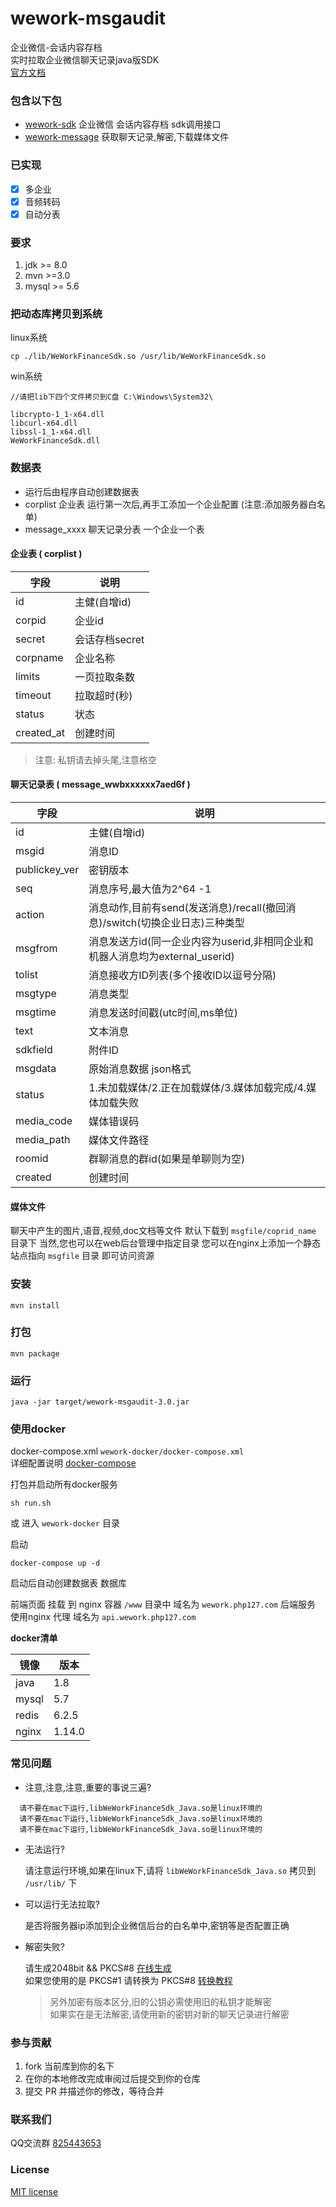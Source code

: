 # wework-msgaudit

企业微信-会话内容存档       
实时拉取企业微信聊天记录java版SDK    
[官方文档](https://open.work.weixin.qq.com/api/doc/90000/90135/91774)



### 包含以下包

- [wework-sdk](https://github.com/aa24615/wework-sdk) 企业微信 会话内容存档 sdk调用接口
- [wework-message](https://github.com/aa24615/wework-message) 获取聊天记录,解密,下载媒体文件

### 已实现

- [x] 多企业
- [x] 音频转码
- [x] 自动分表

### 要求

1. jdk >= 8.0
2. mvn >=3.0
3. mysql >= 5.6

### 把动态库拷贝到系统

linux系统
```shell
cp ./lib/WeWorkFinanceSdk.so /usr/lib/WeWorkFinanceSdk.so
```

win系统

```shell
//请把lib下四个文件拷贝到C盘 C:\Windows\System32\

libcrypto-1_1-x64.dll
libcurl-x64.dll
libssl-1_1-x64.dll
WeWorkFinanceSdk.dll
```


### 数据表

- 运行后由程序自动创建数据表
- corplist 企业表 运行第一次后,再手工添加一个企业配置 (注意:添加服务器白名单)  
- message_xxxx 聊天记录分表 一个企业一个表

#### 企业表 ( corplist )

|字段|说明|
|---|---|
|id|主健(自增id)|
|corpid|企业id|
|secret|会话存档secret|
|corpname|企业名称|
|limits|一页拉取条数|
|timeout|拉取超时(秒)|
|status|状态|
|created_at|创建时间|

> 注意: 私钥请去掉头尾,注意格空

#### 聊天记录表 ( message_wwbxxxxxx7aed6f )

|字段|说明|
|---|---|
|id|主健(自增id)|
|msgid | 消息ID|
|publickey_ver | 密钥版本|
|seq | 消息序号,最大值为2^64 -1|
|action |消息动作,目前有send(发送消息)/recall(撤回消息)/switch(切换企业日志)三种类型|
|msgfrom |消息发送方id(同一企业内容为userid,非相同企业和机器人消息均为external_userid)|
|tolist |消息接收方ID列表(多个接收ID以逗号分隔)|
|msgtype |消息类型|
|msgtime |消息发送时间戳(utc时间,ms单位)|
|text |文本消息|
|sdkfield |附件ID|
|msgdata |原始消息数据 json格式|
|status |1.未加载媒体/2.正在加载媒体/3.媒体加载完成/4.媒体加载失败|
|media_code |媒体错误码|
|media_path |媒体文件路径|
|roomid |群聊消息的群id(如果是单聊则为空)|
|created |创建时间|

#### 媒体文件

聊天中产生的图片,语音,视频,doc文档等文件 默认下载到 `msgfile/coprid_name` 目录下 
当然,您也可以在web后台管理中指定目录
您可以在nginx上添加一个静态站点指向 `msgfile` 目录 即可访问资源

### 安装

```shell script
mvn install
```


### 打包

```shell script
mvn package
```

### 运行

```shell script
java -jar target/wework-msgaudit-3.0.jar
```


### 使用docker

docker-compose.xml `wework-docker/docker-compose.xml`   
详细配置说明 [docker-compose](https://www.runoob.com/docker/docker-compose.html)

打包并启动所有docker服务
```shell
sh run.sh
```

或 进入 `wework-docker` 目录

启动
```shell
docker-compose up -d
```

启动后自动创建数据表 数据库

前端页面 挂载 到 nginx 容器 `/www` 目录中 域名为 `wework.php127.com`
后端服务 使用nginx 代理 域名为 `api.wework.php127.com`

**docker清单**

|镜像|版本|
|---|---|
|java|1.8|
|mysql|5.7|
|redis|6.2.5|
|nginx|1.14.0|


###  常见问题

- 注意,注意,注意,重要的事说三遍?

```text
  请不要在mac下运行,libWeWorkFinanceSdk_Java.so是linux环境的   
  请不要在mac下运行,libWeWorkFinanceSdk_Java.so是linux环境的   
  请不要在mac下运行,libWeWorkFinanceSdk_Java.so是linux环境的   
```

- 无法运行?

    请注意运行环境,如果在linux下,请将 `libWeWorkFinanceSdk_Java.so` 拷贝到 `/usr/lib/` 下

- 可以运行无法拉取?

    是否将服务器ip添加到企业微信后台的白名单中,密钥等是否配置正确
  
- 解密失败?

  请生成2048bit && PKCS#8 [在线生成](http://www.metools.info/code/c80.html)  
  如果您使用的是 PKCS#1 请转换为  PKCS#8 [转换教程](https://www.cnblogs.com/cocoajin/p/10510574.html)   
  > 另外加密有版本区分,旧的公钥必需使用旧的私钥才能解密  
  > 如果实在是无法解密,请使用新的密钥对新的聊天记录进行解密


###  参与贡献

1. fork 当前库到你的名下
2. 在你的本地修改完成审阅过后提交到你的仓库
3. 提交 PR 并描述你的修改，等待合并

### 联系我们

QQ交流群 [825443653](https://jq.qq.com/?_wv=1027&k=It3u9hrp)

###  License

[MIT license](https://opensource.org/licenses/MIT)
